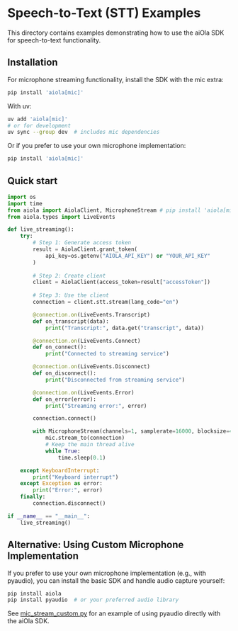 # Speech-to-Text (STT) Examples

This directory contains examples demonstrating how to use the aiOla SDK for speech-to-text functionality.

## Installation

For microphone streaming functionality, install the SDK with the mic extra:

```bash
pip install 'aiola[mic]'
```

With uv:
```bash
uv add 'aiola[mic]'
# or for development
uv sync --group dev  # includes mic dependencies
```

Or if you prefer to use your own microphone implementation:

```bash
pip install 'aiola[mic]'
```

## Quick start

<!--snippet;stt;quickstart-->
```python
import os
import time
from aiola import AiolaClient, MicrophoneStream # pip install 'aiola[mic]'
from aiola.types import LiveEvents

def live_streaming():
    try:
        # Step 1: Generate access token
        result = AiolaClient.grant_token(
            api_key=os.getenv("AIOLA_API_KEY") or "YOUR_API_KEY"
        )
        
        # Step 2: Create client
        client = AiolaClient(access_token=result["accessToken"])
        
        # Step 3: Use the client
        connection = client.stt.stream(lang_code="en")

        @connection.on(LiveEvents.Transcript)
        def on_transcript(data):
            print("Transcript:", data.get("transcript", data))

        @connection.on(LiveEvents.Connect)
        def on_connect():
            print("Connected to streaming service")

        @connection.on(LiveEvents.Disconnect)
        def on_disconnect():
            print("Disconnected from streaming service")

        @connection.on(LiveEvents.Error)
        def on_error(error):
            print("Streaming error:", error)

        connection.connect()

        with MicrophoneStream(channels=1, samplerate=16000, blocksize=4096) as mic:
            mic.stream_to(connection)
            # Keep the main thread alive
            while True:
                time.sleep(0.1)

    except KeyboardInterrupt:
        print("Keyboard interrupt")
    except Exception as error:
        print("Error:", error)
    finally:
        connection.disconnect()

if __name__ == "__main__":
    live_streaming()
```

## Alternative: Using Custom Microphone Implementation

If you prefer to use your own microphone implementation (e.g., with pyaudio), you can install the basic SDK and handle audio capture yourself:

```bash
pip install aiola
pip install pyaudio  # or your preferred audio library
```

See [mic_stream_custom.py](mic_stream_custom.py) for an example of using pyaudio directly with the aiOla SDK.